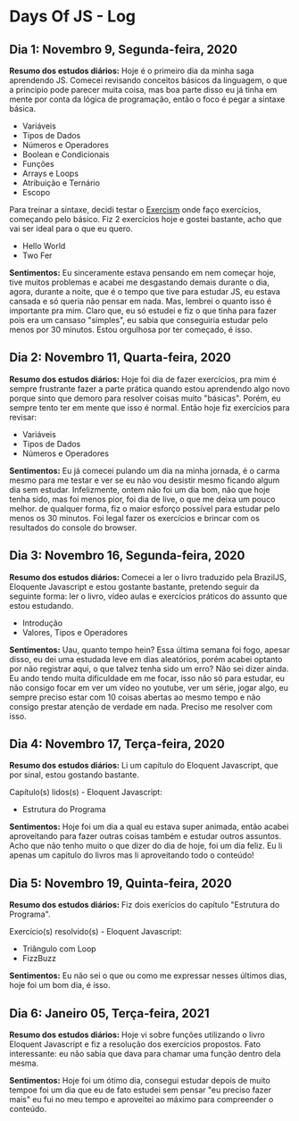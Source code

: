 # Days Of JS - Log
## Dia 1: Novembro 9, Segunda-feira, 2020
**Resumo dos estudos diários:** Hoje é o primeiro dia da minha saga aprendendo JS. Comecei revisando conceitos básicos da linguagem, o que a principio pode parecer muita coisa, mas boa parte disso eu já tinha em mente por conta da lógica de programação, então o foco é pegar a sintaxe básica. 

* Variáveis
* Tipos de Dados
* Números e Operadores
* Boolean e Condicionais
* Funções
* Arrays e Loops
* Atribuição e Ternário
* Escopo

Para treinar a sintaxe, decidi testar o [Exercism](https://exercism.io/) onde faço exercícios, começando pelo básico. Fiz 2 exercícios hoje e gostei bastante, acho que vai ser ideal para o que eu quero.

* Hello World
* Two Fer

**Sentimentos:** Eu sinceramente estava pensando em nem começar hoje, tive muitos problemas e acabei me desgastando demais durante o dia, agora, durante a noite, que é o tempo que tive para estudar JS, eu estava cansada e só queria não pensar em nada. Mas, lembrei o quanto isso é importante pra mim. Claro que, eu só estudei e fiz o que tinha para fazer pois era um cansaso "simples", eu sabia que conseguiria estudar pelo menos por 30 minutos. Estou orgulhosa por ter começado, é isso.

## Dia 2: Novembro 11, Quarta-feira, 2020
**Resumo dos estudos diários:** Hoje foi dia de fazer exercícios, pra mim é sempre frustrante fazer a parte prática quando estou aprendendo algo novo porque sinto que demoro para resolver coisas muito "básicas". Porém, eu sempre tento ter em mente que isso é normal. Então hoje fiz exercícios para revisar:

* Variáveis
* Tipos de Dados
* Números e Operadores

**Sentimentos:** Eu já comecei pulando um dia na minha jornada, é o carma mesmo para me testar e ver se eu não vou desistir mesmo ficando algum dia sem estudar. Infelizmente, ontem não foi um dia bom, não que hoje tenha sido, mas foi menos pior, foi dia de live, o que me deixa um pouco melhor. de qualquer forma, fiz o maior esforço possível para estudar pelo menos os 30 minutos. Foi legal fazer os exercícios e brincar com os resultados do console do browser.

## Dia 3: Novembro 16, Segunda-feira, 2020
**Resumo dos estudos diários:** Comecei a ler o livro traduzido pela BrazilJS, Eloquente Javascript e estou gostante bastante, pretendo seguir da seguinte forma: ler o livro, vídeo aulas e exercícios práticos do assunto que estou estudando.

* Introdução
* Valores, Tipos e Operadores

**Sentimentos:** Uau, quanto tempo hein? Essa última semana foi fogo, apesar disso, eu dei uma estudada leve em dias aleatórios, porém acabei optanto por não registrar aqui, o que talvez tenha sido um erro? Não sei dizer ainda. Eu ando tendo muita dificuldade em me focar, isso não só para estudar, eu não consigo focar em ver um vídeo no youtube, ver um série, jogar algo, eu sempre preciso estar com 10 coisas abertas ao mesmo tempo e não consigo prestar atenção de verdade em nada. Preciso me resolver com isso.

## Dia 4: Novembro 17, Terça-feira, 2020
**Resumo dos estudos diários:** Li um capítulo do Eloquent Javascript, que por sinal, estou gostando bastante.

Capítulo(s) lidos(s) - Eloquent Javascript:
* Estrutura do Programa

**Sentimentos:** Hoje foi um dia a qual eu estava super animada, então acabei aproveitando para fazer outras coisas também e estudar outros assuntos. Acho que não tenho muito o que dizer do dia de hoje, foi um dia feliz. Eu li apenas um capitulo do livros mas li aproveitando todo o conteúdo!

## Dia 5: Novembro 19, Quinta-feira, 2020
**Resumo dos estudos diários:** Fiz dois exerícios do capítulo "Estrutura do Programa".

Exercício(s) resolvido(s) - Eloquent Javascript:
* Triângulo com Loop
* FizzBuzz

**Sentimentos:** Eu não sei o que ou como me expressar nesses últimos dias, hoje foi um bom dia, é isso.

## Dia 6: Janeiro 05, Terça-feira, 2021
**Resumo dos estudos diários:** Hoje vi sobre funções utilizando o livro Eloquent Javascript e fiz a resolução dos exercícios propostos. Fato interessante: eu não sabia que dava para chamar uma função dentro dela mesma.

**Sentimentos:** Hoje foi um ótimo dia, consegui estudar depois de muito tempoe foi um dia que eu de fato estudei sem pensar "eu preciso fazer mais" eu fui no meu tempo e aproveitei ao máximo para compreender o conteúdo.
